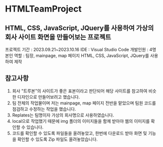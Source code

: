 # HTMLTeamProject

## HTML, CSS, JavaScript, JQuery를 사용하여 가상의 회사 사이트 화면을 만들어보는 프로젝트
프로젝트 기간 : 2023.09.21~2023.10.16
IDE : Visual Studio Code
개발인원 : 4명
본인 역할 : 팀장, mainpage, map 페이지 HTML, CSS, JavaScript, JQuery를 사용하여 제작

## 참고사항
1. 회사 "트루본"의 사이트가 좋은 표본이라고 판단되어 해당 사이트를 참고하여 비슷한 디자인으로 만들어보려고 했습니다.
2. 팀 전체의 작업물이며 저는 mainpage, map 페이지 전반을 맡았으며 팀원 코드를 점검하고 수정하는 작업을 했습니다.
3. Replates는 팀명이자 가상의 회사명으로 사용하였습니다.
4. local으로 작업했기 때문에 img 폴더의 이미지들을 함께 받아야 웹의 이미지를 확인할 수 있습니다.
5. 코드를 확인할 수 있도록 파일들을 올려놓았고, 한번에 다운로드 받아 화면 및 기능을 확인할 수 있도록 Zip 파일도 올려놓았습니다.
